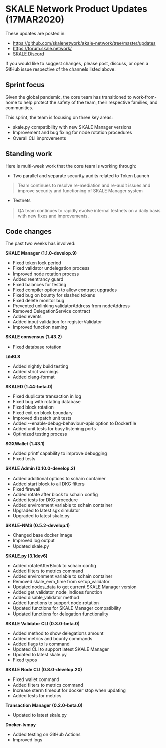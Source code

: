 # SKALE Network Product Updates (17MAR2020)

These updates are posted in: 

-   <https://github.com/skalenetwork/skale-network/tree/master/updates>
-   <https://forum.skale.network/>
-   [SKALE Discord](https://discord.gg/vvUtWJB)

If you would like to suggest changes, please post, discuss, or open a GitHub issue respective of the channels listed above.

## Sprint focus

Given the global pandemic, the core team has transitioned to work-from-home to help protect the safety of the team, their respective families, and communities. 

This sprint, the team is focusing on three key areas:

-   skale.py compatibility with new SKALE Manager versions
-   Improvement and bug fixing for node rotation procedures
-   Overall CLI improvements 

## Standing work

Here is multi-week work that the core team is working through:

-   Two parallel and separate security audits related to Token Launch

> Team continues to resolve re-mediation and re-audit issues and improve security and functioning of SKALE Manager system

-   Testnets

> QA team continues to rapidly evolve internal testnets on a daily basis with new fixes and improvements. 

## Code changes

The past two weeks has involved:

**SKALE Manager (1.1.0-develop.9)**

-   Fixed token lock period
-   Fixed validator undelegation process
-   Improved node rotation process
-   Added reentrancy guard
-   Fixed balances for testing
-   Fixed compiler options to allow contract upgrades
-   Fixed bug on bounty for slashed tokens
-   Fixed delete monitor bug
-   Prevented unlinking validatorAddress from nodeAddress
-   Removed DelegationService contract
-   Added events
-   Added input validation for registerValidator
-   Improved function naming

**SKALE consensus (1.43.2)**

-   Fixed database rotation

**LibBLS**

-   Added nightly build testing
-   Added strict warnings
-   Added clang-format

**SKALED (1.44-beta.0)**

-   Fixed duplicate transaction in log
-   Fixed bug with rotating database
-   Fixed block rotation
-   Fixed exit on block boundary
-   Improved dispatch unit tests
-   Added --enable-debug-behaviour-apis option to Dockerfile
-   Added unit tests for busy listening ports
-   Optimized testing process

**SGXWallet (1.43.1)**

-   Added printf capability to improve debugging
-   Fixed tests

**SKALE Admin (0.10.0-develop.2)**

-   Added additional options to schain container
-   Added start block to all DKG filters
-   Fixed firewall
-   Added rotate after block to schain config
-   Added tests for DKG procedure
-   Added environment variable to schain container
-   Upgraded to latest sgx simulator
-   Upgraded to latest skale.py

**SKALE-NMS (0.5.2-develop.1)**

-   Changed base docker image
-   Improved log output
-   Updated skale.py

**SKALE.py (3.1dev6)**

-   Added rotateAfterBlock to schain config
-   Added filters to metrics command
-   Added environment variable to schain container
-   Removed skale_evm_time from setup_validator
-   Updated nodes_data to get current SKALE Manager version
-   Added get_validator_node_indices function
-   Added disable_validator method
-   Added functions to support node rotation
-   Updated functions for SKALE Manager compatibility
-   Updated functions for delegation functionality

**SKALE Validator CLI (0.3.0-beta.0)**

-   Added method to show delegations amount
-   Added metrics and bounty commands
-   Added flags to ls command
-   Updated CLI to support latest SKALE Manager
-   Updated to latest skale.py
-   Fixed typos

**SKALE Node CLI (0.8.0-develop.20)**

-   Fixed wallet command
-   Added filters to metrics command
-   Increase sterm timeout for docker stop when updating
-   Added tests for metrics

**Transaction Manager (0.2.0-beta.0)**

-   Updated to latest skale.py

**Docker-lvmpy**

-   Added testing on GitHub Actions
-   Improved logs
